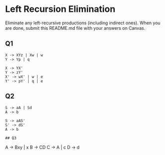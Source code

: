 # Left Recursion Elimination

Eliminate any left-recursive productions (including indirect ones). When you are done, submit this README.md file with your answers on Canvas. 

## Q1

```
X -> XYz | Xw | w
Y -> Yp | q

X -> YX'
Y -> zY'
X' -> wX' | w | e
Y' -> pY' | q | e
```


## Q2

```
S -> aA | Sd
A -> b

S -> aAS'
S' -> dS'
A -> b 

## Q3

```
A -> Bxy | x
B -> CD
C -> A | c
D -> d   



```
